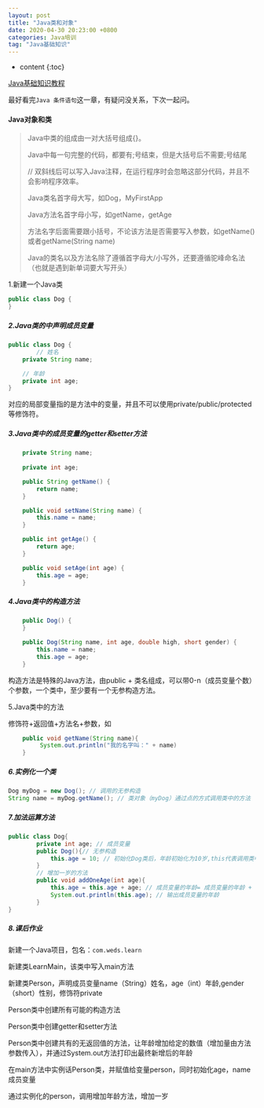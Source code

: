 ```yaml
---
layout: post  
title: "Java类和对象"  
date: 2020-04-30 20:23:00 +0800  
categories: Java培训  
tag: "Java基础知识"  
---
```


* content
{:toc}  


[Java基础知识教程](https://www.runoob.com/java/java-tutorial.html)

最好看完`Java 条件语句`这一章，有疑问没关系，下次一起问。

#### Java对象和类

> Java中类的组成由一对大括号组成{}。
>
> Java中每一句完整的代码，都要有;号结束，但是大括号后不需要;号结尾
>
> // 双斜线后可以写入Java注释，在运行程序时会忽略这部分代码，并且不会影响程序效率。
>
> Java类名首字母大写，如Dog，MyFirstApp
>
> Java方法名首字母小写，如getName，getAge
>
> 方法名字后面需要跟小括号，不论该方法是否需要写入参数，如getName()或者getName(String name)
>
> Java的类名以及方法名除了遵循首字母大/小写外，还要遵循驼峰命名法（也就是遇到新单词要大写开头）

1.新建一个Java类

```java
public class Dog {
}
```

##### 2.Java类的中声明成员变量

```java
public class Dog {
		// 姓名
    private String name;

    // 年龄
    private int age;
}
```

对应的局部变量指的是方法中的变量，并且不可以使用private/public/protected等修饰符。

##### 3.Java类中的成员变量的getter和setter方法

```java
	private String name;
	
	private int age;

	public String getName() {
        return name;
    }

    public void setName(String name) {
        this.name = name;
    }

    public int getAge() {
        return age;
    }

    public void setAge(int age) {
        this.age = age;
    }
```



##### 4.Java类中的构造方法

```java
    public Dog() {
    }

    public Dog(String name, int age, double high, short gender) {
        this.name = name;
        this.age = age;
    }
```

构造方法是特殊的Java方法，由public + 类名组成，可以带0-n（成员变量个数）个参数，一个类中，至少要有一个无参构造方法。

5.Java类中的方法

修饰符+返回值+方法名+参数，如

```java
	public void getName(String name){
         System.out.println("我的名字叫：" + name)
    }
```

##### 6.实例化一个类

```java
Dog myDog = new Dog(); // 调用的无参构造
String name = myDog.getName(); // 类对象（myDog）通过点的方式调用类中的方法
```

##### 7.加法运算方法

```java
public class Dog{
    	private int age; // 成员变量
    	public Dog(){// 无参构造
            this.age = 10; // 初始化Dog类后，年龄初始化为10岁,this代表调用类中的变量或者方法
        }
    	// 增加一岁的方法
    	public void addOneAge(int age){
    		this.age = this.age + age; // 成员变量的年龄= 成员变量的年龄 + 传入的年龄
            System.out.println(this.age); // 输出成员变量的年龄
		}
}

```

##### 8.课后作业

新建一个Java项目，包名：`com.weds.learn`

新建类LearnMain，该类中写入main方法

新建类Person，声明成员变量name（String）姓名，age（int）年龄,gender（short）性别，修饰符private

Person类中创建所有可能的构造方法

Person类中创建getter和setter方法

Person类中创建共有的无返回值的方法，让年龄增加给定的数值（增加量由方法参数传入），并通过System.out方法打印出最终新增后的年龄

在main方法中实例话Person类，并赋值给变量person，同时初始化age，name成员变量

通过实例化的person，调用增加年龄方法，增加一岁
